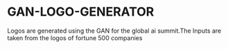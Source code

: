 # GAN-LOGO-GENERATOR
Logos are generated using the GAN for the global ai summit.The Inputs are taken from the logos of fortune 500 companies
